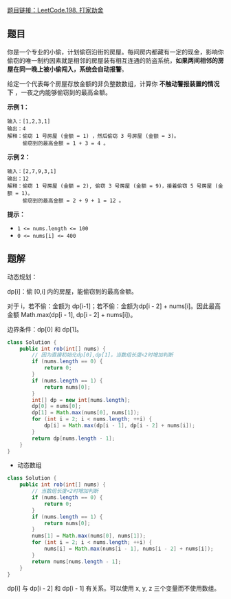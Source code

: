 [题目链接：LeetCode.198. 打家劫舍](https://leetcode-cn.com/problems/house-robber/)

## 题目

你是一个专业的小偷，计划偷窃沿街的房屋。每间房内都藏有一定的现金，影响你偷窃的唯一制约因素就是相邻的房屋装有相互连通的防盗系统，**如果两间相邻的房屋在同一晚上被小偷闯入，系统会自动报警**。

给定一个代表每个房屋存放金额的非负整数数组，计算你 **不触动警报装置的情况下** ，一夜之内能够偷窃到的最高金额。

**示例 1：**

```
输入：[1,2,3,1]
输出：4
解释：偷窃 1 号房屋 (金额 = 1) ，然后偷窃 3 号房屋 (金额 = 3)。
     偷窃到的最高金额 = 1 + 3 = 4 。
```

**示例 2：**

```
输入：[2,7,9,3,1]
输出：12
解释：偷窃 1 号房屋 (金额 = 2), 偷窃 3 号房屋 (金额 = 9)，接着偷窃 5 号房屋 (金额 = 1)。
     偷窃到的最高金额 = 2 + 9 + 1 = 12 。
```

**提示：**

- `1 <= nums.length <= 100`
- `0 <= nums[i] <= 400`

## 题解

动态规划：

dp[i]：偷 [0,i] 内的房屋，能偷窃到的最高金额。

对于 i，若不偷：金额为 dp[i-1]；若不偷：金额为dp[i - 2] + nums[i]。因此最高金额 Math.max(dp[i - 1], dp[i - 2] + nums[i])。

边界条件：dp[0] 和 dp[1]。

```java
class Solution {
    public int rob(int[] nums) {
        // 因为直接初始化dp[0],dp[1]。当数组长度<2时增加判断
        if (nums.length == 0) {
            return 0;
        }
        if (nums.length == 1) { 
            return nums[0];
        }
        int[] dp = new int[nums.length];
        dp[0] = nums[0];
        dp[1] = Math.max(nums[0], nums[1]);
        for (int i = 2; i < nums.length; ++i) {
            dp[i] = Math.max(dp[i - 1], dp[i - 2] + nums[i]);           
        }
        return dp[nums.length - 1];
    }
}
```

* 动态数组

```java
class Solution {
    public int rob(int[] nums) {
        // 当数组长度<2时增加判断
        if (nums.length == 0) {
            return 0;
        }
        if (nums.length == 1) { 
            return nums[0];
        }
        nums[1] = Math.max(nums[0], nums[1]);
        for (int i = 2; i < nums.length; ++i) {
            nums[i] = Math.max(nums[i - 1], nums[i - 2] + nums[i]);           
        }
        return nums[nums.length - 1];
    }
}
```

dp[i] 与 dp[i - 2] 和 dp[i - 1] 有关系。可以使用 x,  y, z 三个变量而不使用数组。 